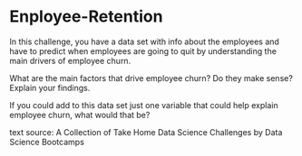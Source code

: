 # Enployee-Retention

In this challenge, you have a data set with info about the employees and have to predict when
employees are going to quit by understanding the main drivers of employee churn.

What are the main factors that drive employee churn? Do they make sense? Explain your
findings.

If you could add to this data set just one variable that could help explain employee churn,
what would that be?

text source: A Collection of Take Home Data Science Challenges by Data Science Bootcamps
